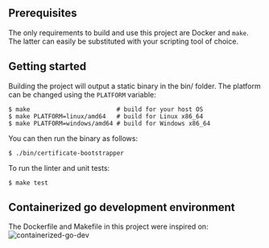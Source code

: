 ## Prerequisites

The only requirements to build and use this project are Docker and `make`. The
latter can easily be substituted with your scripting tool of choice.

## Getting started

Building the project will output a static binary in the bin/ folder. The
 platform can be changed using the `PLATFORM` variable:
```console
$ make                        # build for your host OS
$ make PLATFORM=linux/amd64   # build for Linux x86_64
$ make PLATFORM=windows/amd64 # build for Windows x86_64
```

You can then run the binary as follows:

```console
$ ./bin/certificate-bootstrapper
```

To run the linter and unit tests:

```console
$ make test
```

## Containerized go development environment

The Dockerfile and Makefile in this project were inspired on: ![containerized-go-dev](https://github.com/chris-crone/containerized-go-dev/)
